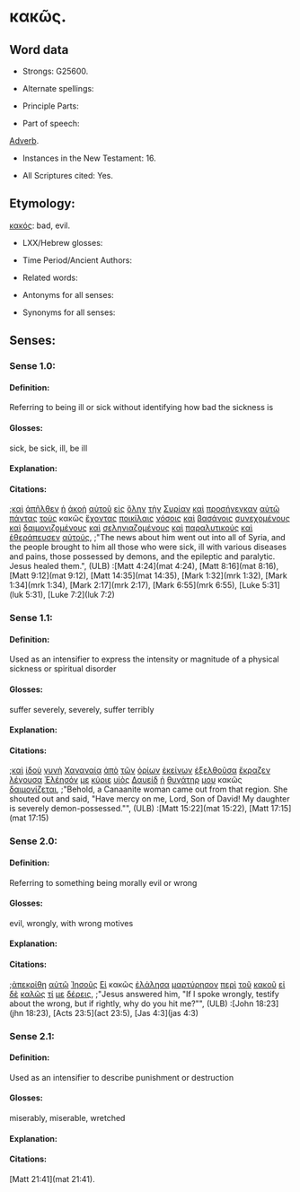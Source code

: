 # κακῶς.

<!-- Status: S2=Needs2ndReview -->
<!-- Lexica used for edits: BDAG, FFM, LN, BN, A-S -->

## Word data

* Strongs: G25600.


* Alternate spellings:

* Principle Parts: 

* Part of speech: 

[Adverb](http://ugg.readthedocs.io/en/latest/adverb.html).

* Instances in the New Testament: 16.

* All Scriptures cited: Yes.

## Etymology: 

[κακός](../G25560/01.md): bad, evil.

* LXX/Hebrew glosses: 

* Time Period/Ancient Authors: 

* Related words: 

* Antonyms for all senses:

* Synonyms for all senses: 

## Senses:

### Sense 1.0:

#### Definition: 

Referring to being ill or sick without identifying how bad the sickness is

#### Glosses:

sick, be sick, ill, be ill

#### Explanation:

#### Citations:

;[καὶ](../G25320/01.md) [ἀπῆλθεν](../G05650/01.md) [ἡ](../G35880/01.md) [ἀκοὴ](../G01890/01.md) [αὐτοῦ](../G08460/01.md) [εἰς](../G15190/01.md) [ὅλην](../G36500/01.md) [τὴν](../G35880/01.md) [Συρίαν](../G49470/01.md) [καὶ](../G25320/01.md) [προσήνεγκαν](../G43740/01.md) [αὐτῷ](../G08460/01.md) [πάντας](../G39560/01.md) [τοὺς](../G35880/01.md) κακῶς [ἔχοντας](../G21920/01.md) [ποικίλαις](../G41640/01.md) [νόσοις](../G35540/01.md) [καὶ](../G25320/01.md) [βασάνοις](../G09310/01.md) [συνεχομένους](../G49120/01.md) [καὶ](../G25320/01.md) [δαιμονιζομένους](../G11390/01.md) [καὶ](../G25320/01.md) [σεληνιαζομένους](../G45830/01.md) [καὶ](../G25320/01.md) [παραλυτικούς](../G38850/01.md) [καὶ](../G25320/01.md) [ἐθεράπευσεν](../G23230/01.md) [αὐτούς](../G08460/01.md), 
;"The news about him went out into all of Syria, and the people brought to him all those who were sick, ill with various diseases and pains, those possessed by demons, and the epileptic and paralytic. Jesus healed them.",  (ULB)
:[Matt 4:24](mat 4:24),  [Matt 8:16](mat 8:16),  [Matt 9:12](mat 9:12),  [Matt 14:35](mat 14:35),  [Mark 1:32](mrk 1:32),  [Mark 1:34](mrk 1:34),  [Mark 2:17](mrk 2:17),  [Mark 6:55](mrk 6:55),  [Luke 5:31](luk 5:31),  [Luke 7:2](luk 7:2)

### Sense 1.1:

#### Definition: 

Used as an intensifier to express the intensity or magnitude of a physical sickness or spiritual disorder

#### Glosses:

suffer severely, severely, suffer terribly

#### Explanation:

#### Citations:

;[καὶ](../G25320/01.md) [ἰδοὺ](../G37080/01.md) [γυνὴ](../G11350/01.md) [Χαναναία](../G54780/01.md) [ἀπὸ](../G05750/01.md) [τῶν](../G35880/01.md) [ὁρίων](../G37250/01.md) [ἐκείνων](../G15650/01.md) [ἐξελθοῦσα](../G18310/01.md) [ἔκραζεν](../G28960/01.md) [λέγουσα](../G30040/01.md) [Ἐλέησόν](../G16530/01.md) [με](../G14730/01.md) [κύριε](../G29620/01.md) [υἱὸς](../G52070/01.md) [Δαυείδ](../G11380/01.md) [ἡ](../G35880/01.md) [θυγάτηρ](../G23640/01.md) [μου](../G14730/01.md) κακῶς [δαιμονίζεται](../G11390/01.md), 
;"Behold, a Canaanite woman came out from that region. She shouted out and said, "Have mercy on me, Lord, Son of David! My daughter is severely demon-possessed."",  (ULB)
:[Matt 15:22](mat 15:22),  [Matt 17:15](mat 17:15)

### Sense 2.0:

#### Definition: 

Referring to something being morally evil or wrong

#### Glosses:

evil, wrongly, with wrong motives

#### Explanation:

#### Citations:

;[ἀπεκρίθη](../G06110/01.md) [αὐτῷ](../G08460/01.md) [Ἰησοῦς](../G24240/01.md) [Εἰ](../G14870/01.md) κακῶς [ἐλάλησα](../G29800/01.md) [μαρτύρησον](../G31400/01.md) [περὶ](../G40120/01.md) [τοῦ](../G35880/01.md) [κακοῦ](../G25560/01.md) [εἰ](../G14870/01.md) [δὲ](../G11610/01.md) [καλῶς](../G25730/01.md) [τί](../G51010/01.md) [με](../G14730/01.md) [δέρεις](../G11940/01.md), 
;"Jesus answered him, "If I spoke wrongly, testify about the wrong, but if rightly, why do you hit me?"",  (ULB)
:[John 18:23](jhn 18:23),  [Acts 23:5](act 23:5),  [Jas 4:3](jas 4:3)

### Sense 2.1:

#### Definition: 

Used as an intensifier to describe punishment or destruction

#### Glosses:

miserably, miserable, wretched

#### Explanation:

#### Citations:

[Matt 21:41](mat 21:41).



